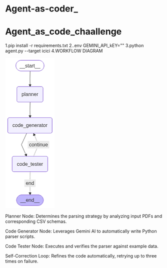 ﻿# Agent-as-coder_
# Agent_as_code_chaallenge
1.pip install -r requirements.txt
2..env GEMINI_API_kEY=""
3.python agent.py --target icici
4.WORKFLOW DIAGRAM

![Workflow Diagram](workflow.png)





Planner Node: Determines the parsing strategy by analyzing input PDFs and corresponding CSV schemas.

Code Generator Node: Leverages Gemini AI to automatically write Python parser scripts.

Code Tester Node: Executes and verifies the parser against example data.

Self-Correction Loop: Refines the code automatically, retrying up to three times on failure.
